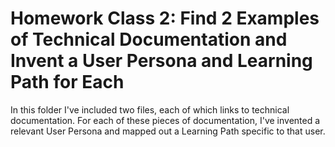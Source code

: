# Homework Class 2: Find 2 Examples of Technical Documentation and Invent a User Persona and Learning Path for Each

In this folder I've included two files, each of which links to technical documentation. For each of these pieces of documentation, I've invented a relevant User Persona and mapped out a Learning Path specific to that user. 
